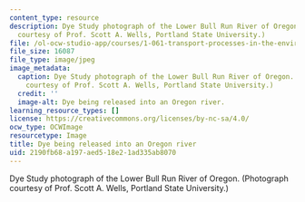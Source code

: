 ```yaml
---
content_type: resource
description: Dye Study photograph of the Lower Bull Run River of Oregon. (Photograph
  courtesy of Prof. Scott A. Wells, Portland State University.)
file: /ol-ocw-studio-app/courses/1-061-transport-processes-in-the-environment-fall-2008/2190fb68a197aed518e21ad335ab8070_1-061f08-th.jpg
file_size: 16087
file_type: image/jpeg
image_metadata:
  caption: Dye Study photograph of the Lower Bull Run River of Oregon. (Photograph
    courtesy of Prof. Scott A. Wells, Portland State University.)
  credit: ''
  image-alt: Dye being released into an Oregon river.
learning_resource_types: []
license: https://creativecommons.org/licenses/by-nc-sa/4.0/
ocw_type: OCWImage
resourcetype: Image
title: Dye being released into an Oregon river
uid: 2190fb68-a197-aed5-18e2-1ad335ab8070
---
```

Dye Study photograph of the Lower Bull Run River of Oregon. (Photograph courtesy of Prof. Scott A. Wells, Portland State University.)